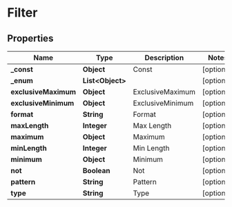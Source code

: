 

# Filter


## Properties

Name | Type | Description | Notes
------------ | ------------- | ------------- | -------------
**_const** | **Object** | Const |  [optional]
**_enum** | **List&lt;Object&gt;** |  |  [optional]
**exclusiveMaximum** | **Object** | ExclusiveMaximum |  [optional]
**exclusiveMinimum** | **Object** | ExclusiveMinimum |  [optional]
**format** | **String** | Format |  [optional]
**maxLength** | **Integer** | Max Length |  [optional]
**maximum** | **Object** | Maximum |  [optional]
**minLength** | **Integer** | Min Length |  [optional]
**minimum** | **Object** | Minimum |  [optional]
**not** | **Boolean** | Not |  [optional]
**pattern** | **String** | Pattern |  [optional]
**type** | **String** | Type |  [optional]



